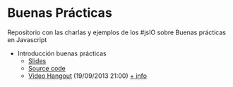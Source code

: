 Buenas Prácticas
======

Repositorio con las charlas y ejemplos de los #jsIO sobre Buenas prácticas en Javascript

* Introducción buenas prácticas
  * [Slides](http://javascriptio.github.io/Buenas-Practicas/slides/?title=introduccion#/)
  * [Source code](https://github.com/JavascriptIO/Buenas-Practicas/tree/master/introduccion)
  * [Video Hangout](http://youtu.be/nRlurAqViTA) (19/09/2013 21:00) [+ info](http://www.desarrolloweb.com/en-directo/buenas-practicas-javascript-jsio-8377.html)
